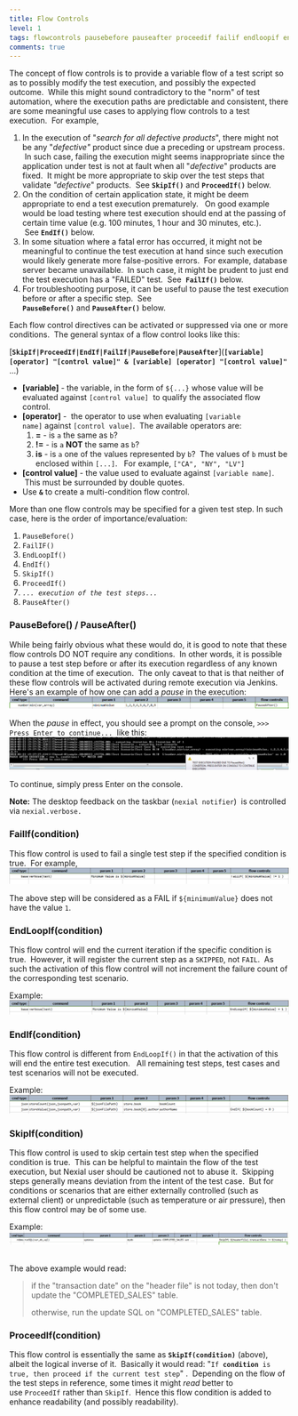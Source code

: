 ```yaml
---
title: Flow Controls
level: 1
tags: flowcontrols pausebefore pauseafter proceedif failif endloopif endif skipif
comments: true
---
```



The concept of flow controls is to provide a variable flow of a test script so as to possibly modify the test 
execution, and possibly the expected outcome.  While this might sound contradictory to the "norm" of test automation, 
where the execution paths are predictable and consistent, there are some meaningful use cases to applying flow 
controls to a test execution.  For example,

1. In the execution of "_search for all defective products_", there might not be any "_defective"_ product since due 
   a preceding or upstream process.  In such case, failing the execution might seems inappropriate since the 
   application under test is not at fault when all "_defective_" products are fixed.  It might be more appropriate to 
   skip over the test steps that validate _"defective_" products.  See **`SkipIf()`** and **`ProceedIf()`** below.
2. On the condition of certain application state, it might be deem appropriate to end a test execution prematurely.  
   On good example would be load testing where test execution should end at the passing of certain time value (e.g. 
   100 minutes, 1 hour and 30 minutes, etc.).  See **`EndIf()`** below.
3. In some situation where a fatal error has occurred, it might not be meaningful to continue the test execution at 
   hand since such execution would likely generate more false-positive errors.  For example, database server became 
   unavailable.  In such case, it might be prudent to just end the test execution has a "FAILED" test.  See 
   **`FailIf()`** below.
4. For troubleshooting purpose, it can be useful to pause the test execution before or after a specific step.  See 
   **`PauseBefore()`** and **`PauseAfter()`** below.

Each flow control directives can be activated or suppressed via one or more conditions.  The general syntax of a 
flow control looks like this:

[**`SkipIf|ProceedIf|EndIf|FailIf|PauseBefore|PauseAfter`**](**`[variable] [operator] "[control value]" & [variable] [operator] "[control value]"`** ...)

- **\[variable\]** \- the variable, in the form of `${...}` whose value will be evaluated against `[control value]` 
  to qualify the associated flow control.
- **\[operator\]** \-  the operator to use when evaluating `[variable name]` against `[control value]`.  The 
  available operators are:
  1. **=** \- is `a` the same as `b`?
  2. **!=** \- is `a` **NOT** the same as `b`?
  3. **is** \- is `a` one of the values represented by `b`?  The values of `b` must be enclosed within `[...]`.  
     For example, `["CA", "NY", "LV"]`
- **\[control value\]** \- the value used to evaluate against `[variable name]`.  This must be surrounded by double 
  quotes.
- Use **`&`** to create a multi-condition flow control.

More than one flow controls may be specified for a given test step. In such case, here is the order of 
importance/evaluation:
1. `PauseBefore()`
2. `FailIF()`
3. `EndLoopIf()`
4. `EndIf()`
5. `SkipIf()`
6. `ProceedIf()`
7. *`... execution of the test steps...`*
8. `PauseAfter()`


### PauseBefore() / PauseAfter()
While being fairly obvious what these would do, it is good to note that these flow controls DO NOT require any 
conditions.  In other words, it is possible to pause a test step before or after its execution regardless of any 
known condition at the time of execution.  The only caveat to that is that neither of these flow controls will be 
activated during remote execution via Jenkins. Here's an example of how one can add a _pause_ in the execution:
![script](image/flowcontrols_01.png)

When the _pause_ in effect, you should see a prompt on the console, `>>> Press Enter to continue...`  like this:
![prompt](image/flowcontrols_02.png)

To continue, simply press Enter on the console.

**Note:** The desktop feedback on the taskbar (`nexial notifier`)  is controlled via `nexial.verbose.`


### FailIf(condition)
This flow control is used to fail a single test step if the specified condition is true.  For example,
![script2](image/flowcontrols_03.png)

The above step will be considered as a FAIL if `${minimumValue}` does not have the value `1`.


### EndLoopIf(condition)
This flow control will end the current iteration if the specific condition is true.  However, it will register the 
current step as a `SKIPPED`, not `FAIL`.  As such the activation of this flow control will not increment the failure 
count of the corresponding test scenario.

Example:<br/>
![script3](image/flowcontrols_04.png)


### EndIf(condition)
This flow control is different from `EndLoopIf()` in that the activation of this will end the entire test execution.  
All remaining test steps, test cases and test scenarios will not be executed.

Example:<br/>
![script4](image/flowcontrols_05.png)


### SkipIf(condition)
This flow control is used to skip certain test step when the specified condition is true.  This can be helpful to 
maintain the flow of the test execution, but Nexial user should be cautioned not to abuse it.  Skipping steps 
generally means deviation from the intent of the test case.  But for conditions or scenarios that are either 
externally controlled (such as external client) or unpredictable (such as temperature or air pressure), then this 
flow control may be of some use.

Example:<br/>
![script5](image/flowcontrols_06.png) 

The above example would read:
> if the "transaction date" on the "header file" is not today, then don't update the "COMPLETED_SALES" table. 
> 
> otherwise, run the update SQL on "COMPLETED_SALES" table.


### **ProceedIf(condition)**
This flow control is essentially the same as **`SkipIf(condition)`** (above), albeit the logical inverse of it.  
Basically it would read: "`If `**`condition`**` is true, then proceed if the current test step`" .  Depending on 
the flow of the test steps in reference, some times it might _read_ better to use `ProceedIf` rather than `SkipIf`.  
Hence this flow condition is added to enhance readability (and possibly readability).
